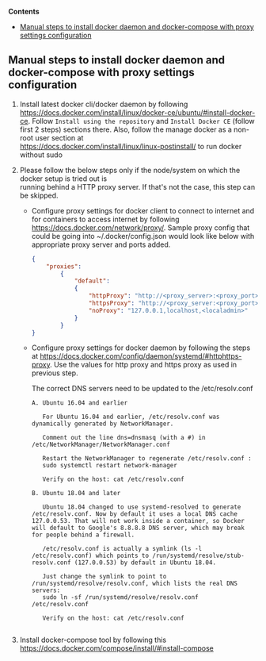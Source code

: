 **Contents**

- [Manual steps to install docker daemon and docker-compose with proxy settings configuration](#manual-steps-to-install-docker-daemon-and-docker-compose-with-proxy-settings-configuration)


## Manual steps to install docker daemon and docker-compose with proxy settings configuration

1. Install latest docker cli/docker daemon by following    
   https://docs.docker.com/install/linux/docker-ce/ubuntu/#install-docker-ce. Follow `Install using
   the repository` and `Install Docker CE` (follow first 2 steps) sections there. Also, follow the
   manage docker as a non-root user section at   
   https://docs.docker.com/install/linux/linux-postinstall/ to run docker without sudo

2. Please follow the below steps only if the node/system on which the docker setup is tried out is   
   running behind a HTTP proxy server. If that's not the case, this step can be skipped.

   * Configure proxy settings for docker client to connect to internet and for containers to access
     internet by following https://docs.docker.com/network/proxy/. Sample proxy 
     config that could be going into ~/.docker/config.json would look like below
     with appropriate proxy server and ports added.
   
        ```json
        {
            "proxies":
                {
                    "default":
                    {
                        "httpProxy": "http://<proxy_server>:<proxy_port>",
                        "httpsProxy": "http://<proxy_server:<proxy_port>",
                        "noProxy": "127.0.0.1,localhost,<localadmin>"
                    }
                }
        }
        ```

   * Configure proxy settings for docker daemon by following the steps at 
     https://docs.docker.com/config/daemon/systemd/#httphttps-proxy. Use the values for http proxy 
     and https proxy as used in previous step.

     The correct DNS servers need to be updated to the /etc/resolv.conf
     
     ```
     A. Ubuntu 16.04 and earlier

        For Ubuntu 16.04 and earlier, /etc/resolv.conf was dynamically generated by NetworkManager.

        Comment out the line dns=dnsmasq (with a #) in /etc/NetworkManager/NetworkManager.conf

        Restart the NetworkManager to regenerate /etc/resolv.conf :
        sudo systemctl restart network-manager

        Verify on the host: cat /etc/resolv.conf

     B. Ubuntu 18.04 and later

        Ubuntu 18.04 changed to use systemd-resolved to generate /etc/resolv.conf. Now by default it uses a local DNS cache 127.0.0.53. That will not work inside a container, so Docker will default to Google's 8.8.8.8 DNS server, which may break for people behind a firewall.

        /etc/resolv.conf is actually a symlink (ls -l /etc/resolv.conf) which points to /run/systemd/resolve/stub-resolv.conf (127.0.0.53) by default in Ubuntu 18.04.

        Just change the symlink to point to /run/systemd/resolve/resolv.conf, which lists the real DNS servers:
        sudo ln -sf /run/systemd/resolve/resolv.conf /etc/resolv.conf

        Verify on the host: cat /etc/resolv.conf
    ```

3. Install docker-compose tool by following this  
   https://docs.docker.com/compose/install/#install-compose